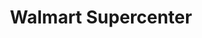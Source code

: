 ---
title: "Walmart Supercenter"
url: /longmont/walmart-supercenter-east-ken-pratt-boulevard/
shop: supermarket
---